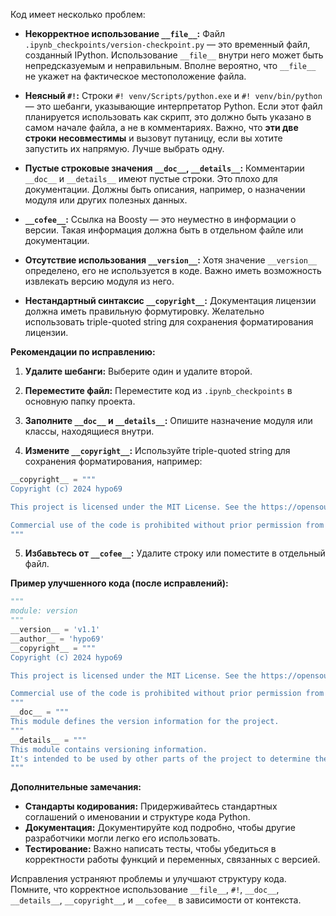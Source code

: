 Код имеет несколько проблем:

* **Некорректное использование `__file__`:**  Файл `.ipynb_checkpoints/version-checkpoint.py` — это временный файл, созданный IPython.  Использование `__file__` внутри него может быть непредсказуемым и неправильным.  Вполне вероятно, что `__file__` не укажет на фактическое местоположение файла.

* **Неясный `#!`:**  Строки `#! venv/Scripts/python.exe` и `#! venv/bin/python` — это шебанги, указывающие интерпретатор Python.  Если этот файл планируется использовать как скрипт, это должно быть указано в самом начале файла,  а не в комментариях. Важно, что **эти две строки несовместимы** и вызовут путаницу, если вы хотите запустить их напрямую.  Лучше выбрать одну.

* **Пустые строковые значения `__doc__`, `__details__`:**  Комментарии `__doc__` и `__details__` имеют пустые строки.  Это плохо для документации.  Должны быть описания, например, о назначении модуля или других полезных данных.

* **`__cofee__`:**  Ссылка на Boosty — это неуместно в информации о версии.  Такая информация должна быть в отдельном файле или документации.

* **Отсутствие использования `__version__`:**  Хотя значение `__version__` определено, его не используется в коде.  Важно иметь возможность извлекать версию модуля из него.

* **Нестандартный синтаксис `__copyright__`:**  Документация лицензии должна иметь правильную формутировку.  Желательно использовать triple-quoted string для сохранения форматирования лицензии.


**Рекомендации по исправлению:**

1. **Удалите шебанги:**  Выберите один и удалите второй.

2. **Переместите файл:** Переместите код из `.ipynb_checkpoints` в основную папку проекта.

3. **Заполните `__doc__` и `__details__`:** Опишите назначение модуля или классы, находящиеся внутри.

4. **Измените `__copyright__`:** Используйте triple-quoted string для сохранения форматирования, например:
```python
__copyright__ = """
Copyright (c) 2024 hypo69

This project is licensed under the MIT License. See the https://opensource.org/licenses/MIT for details.

Commercial use of the code is prohibited without prior permission from the authors.
"""
```


5. **Избавьтесь от `__cofee__`:**  Удалите строку или поместите в отдельный файл.


**Пример улучшенного кода (после исправлений):**

```python
"""
module: version
"""
__version__ = 'v1.1'
__author__ = 'hypo69'
__copyright__ = """
Copyright (c) 2024 hypo69

This project is licensed under the MIT License. See the https://opensource.org/licenses/MIT for details.

Commercial use of the code is prohibited without prior permission from the authors.
"""
__doc__ = """
This module defines the version information for the project.
"""
__details__ = """
This module contains versioning information.
It's intended to be used by other parts of the project to determine the current version number.
"""
```

**Дополнительные замечания:**

* **Стандарты кодирования:** Придерживайтесь стандартных соглашений о именовании и структуре кода Python.
* **Документация:** Документируйте код подробно, чтобы другие разработчики могли легко его использовать.
* **Тестирование:**  Важно написать тесты, чтобы убедиться в корректности работы функций и переменных, связанных с версией.

Исправления устраняют проблемы и улучшают структуру кода.  Помните, что корректное использование `__file__`, `#!`, `__doc__`, `__details__`, `__copyright__`, и `__cofee__` в зависимости от контекста.
